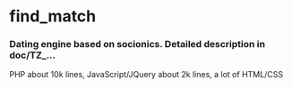 # find_match

### Dating engine based on socionics. Detailed description in doc/TZ_...

PHP about 10k lines, JavaScript/JQuery about 2k lines, a lot of HTML/CSS

